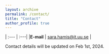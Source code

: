 ```yaml
---
layout: archive
permalink: /contact/
title: "Contact"
author_profile: true
---
```



| :--- | :---|
|**E-mail** | [sara.hamis@it.uu.se](mailto:sara.hamis@it.uu.se) |

Contact details will be updated on Feb 1st, 2024.

